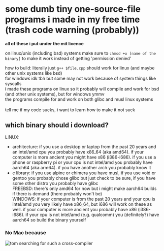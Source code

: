 # some dumb tiny one-source-file programs i made in my free time (trash code warning (probably))
**all of these i put under the mit licence**

on linux/unix (including bsd) systems make sure to `chmod +x [name of the binary]` to make it work instead of getting 'permission denied'

how to build: literally just `g++ $file.cpp` should work for linux (and maybe other unix systems like bsd)<br>
for windows idk tbh but some may not work because of system things like syscalls<br>
i made these programs on linux so it probably will compile and work for bsd (and other unix systems), but for windows ymmv<br>
the programs compile for and work on both glibc and musl linux systems<br>
<br>
tell me if my code sucks, i want to learn how to make it not suck

## which binary should i download?
LINUX:
 - architecture: if you use a desktop or laptop from the past 20 years and an intel/amd cpu you probably have x86_64 (aka amd64). if your computer is more ancient you might have x86 (i386-i686). if you use a phone or raspberry pi or your cpu is not intel/amd you probably have aarch64 (aka arm64). if you have another arch you probably know it<br>
 - c library: if you use alpine or chimera you have musl, if you use void or gentoo you probably chose glibc but just check to be sure, if you have some other distro you probably have glibc<br>
FREEBSD: there's only amd64 for now but i might make aarch64 builds if there is demand (there probably won't be)<br>
WINDOWS: if your computer is from the past 20 years and your cpu is intel/amd you very likely have x86_64, but i686 will work on these as well. if your computer is more ancient you probably have x86 (i386-i686). if your cpu is not intel/amd (e.g. qualcomm) you (definitely?) have aarch64 so build the binary yourself<br>
### No Mac because<br>
![tom searching for such a cross-compiler](https://i.imgur.com/4uIOScq.gif)
